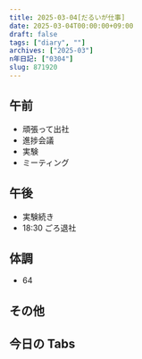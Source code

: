 ```yaml
---
title: 2025-03-04[だるいが仕事]
date: 2025-03-04T00:00:00+09:00
draft: false
tags: ["diary", ""]
archives: ["2025-03"]
n年日記: ["0304"]
slug: 871920
---
```


## 午前

- 頑張って出社
- 進捗会議
- 実験
- ミーティング

## 午後

- 実験続き
- 18:30 ごろ退社

## 体調

- 64

## その他

## 今日の Tabs
